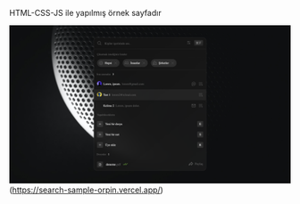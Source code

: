 HTML-CSS-JS ile yapılmış örnek sayfadır

![Screenshot](./ss1.png)(https://search-sample-orpin.vercel.app/)